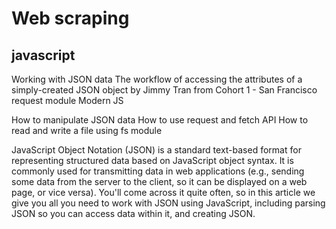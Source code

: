 # Web scraping
## javascript

Working with JSON data
The workflow of accessing the attributes of a simply-created JSON object by Jimmy Tran from Cohort 1 - San Francisco
request module
Modern JS

How to manipulate JSON data
How to use request and fetch API
How to read and write a file using fs module


JavaScript Object Notation (JSON) is a standard text-based format for representing structured data based on JavaScript object syntax. It is commonly used for transmitting data in web applications (e.g., sending some data from the server to the client, so it can be displayed on a web page, or vice versa). You'll come across it quite often, so in this article we give you all you need to work with JSON using JavaScript, including parsing JSON so you can access data within it, and creating JSON.



